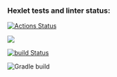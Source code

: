 ### Hexlet tests and linter status:
[![Actions Status](https://github.com/Jeddsenn/java-project-lvl1/workflows/hexlet-check/badge.svg)](https://github.com/Jeddsenn/java-project-lvl1/actions)

<a href="https://codeclimate.com/github/codeclimate/codeclimate/maintainability"><img src="https://api.codeclimate.com/v1/badges/a99a88d28ad37a79dbf6/maintainability" /></a>

[![build Status](https://github.com/Jeddsenn/java-project-lvl1/workflows/build/badge.svg)](https://github.com/Jeddsenn/java-project-lvl1/actions)

![Gradle build](https://github.com/Jeddsenn/java-project-lvl1/actions/workflows/gradle-build.yml/badge.svg)
